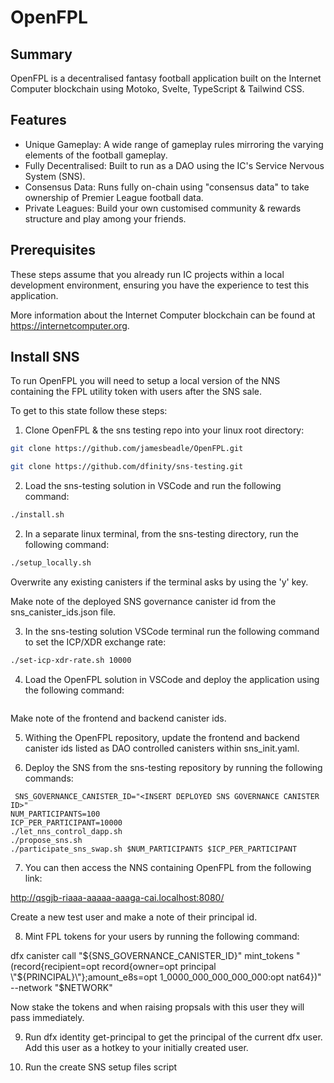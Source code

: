 # OpenFPL

## Summary

OpenFPL is a decentralised fantasy football application built on the Internet Computer blockchain using Motoko, Svelte, TypeScript & Tailwind CSS.

## Features

- Unique Gameplay: A wide range of gameplay rules mirroring the varying elements of the football gameplay.
- Fully Decentralised: Built to run as a DAO using the IC's Service Nervous System (SNS).
- Consensus Data: Runs fully on-chain using "consensus data" to take ownership of Premier League football data.
- Private Leagues: Build your own customised community & rewards structure and play among your friends.

## Prerequisites

These steps assume that you already run IC projects within a local development environment, ensuring you have the experience to test this application.

More information about the Internet Computer blockchain can be found at https://internetcomputer.org.

## Install SNS

To run OpenFPL you will need to setup a local version of the NNS containing the FPL utility token with users after the SNS sale.

To get to this state follow these steps:

1. Clone OpenFPL & the sns testing repo into your linux root directory:

```bash
git clone https://github.com/jamesbeadle/OpenFPL.git
```

```bash
git clone https://github.com/dfinity/sns-testing.git
```

2. Load the sns-testing solution in VSCode and run the following command:

```bash
./install.sh
```

2. In a separate linux terminal, from the sns-testing directory, run the following command:

```bash
./setup_locally.sh
```

Overwrite any existing canisters if the terminal asks by using the 'y' key.

Make note of the deployed SNS governance canister id from the sns_canister_ids.json file.

3. In the sns-testing solution VSCode terminal run the following command to set the ICP/XDR exchange rate:

```bash
./set-icp-xdr-rate.sh 10000
```

4. Load the OpenFPL solution in VSCode and deploy the application using the following command:

```dfx deploy --network=local

```

Make note of the frontend and backend canister ids.

5. Withing the OpenFPL repository, update the frontend and backend canister ids listed as DAO controlled canisters within sns_init.yaml.

6. Deploy the SNS from the sns-testing repository by running the following commands:

```
 SNS_GOVERNANCE_CANISTER_ID="<INSERT DEPLOYED SNS GOVERNANCE CANISTER ID>"
NUM_PARTICIPANTS=100
ICP_PER_PARTICIPANT=10000
./let_nns_control_dapp.sh
./propose_sns.sh
./participate_sns_swap.sh $NUM_PARTICIPANTS $ICP_PER_PARTICIPANT
```

7. You can then access the NNS containing OpenFPL from the following link:

http://qsgjb-riaaa-aaaaa-aaaga-cai.localhost:8080/

Create a new test user and make a note of their principal id.

8. Mint FPL tokens for your users by running the following command:

dfx canister call "${SNS_GOVERNANCE_CANISTER_ID}" mint_tokens "(record{recipient=opt record{owner=opt principal \"${PRINCIPAL}\"};amount_e8s=opt 1_0000_000_000_000_000:opt nat64})" --network "$NETWORK"

Now stake the tokens and when raising propsals with this user they will pass immediately.

9. Run dfx identity get-principal to get the principal of the current dfx user. Add this user as a hotkey to your initially created user.

10. Run the create SNS setup files script
